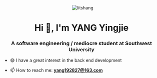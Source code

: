 <p align="center">&nbsp;
  <img align="center" src="https://github-readme-stats.vercel.app/api?username=litshang&show_icons=true&locale=en" alt="litshang" />
</p>

<h1 align="center">Hi 👋, I'm YANG Yingjie</h1>

<h3 align="center">A software engineering / mediocre student at Southwest University</h3>

- 😄 I have a great interest in the back end development

- 📫 How to reach me: **yang192827@163.com**

<!--
**litshang/litshang** is a ✨ _special_ ✨ repository because its `README.md` (this file) appears on your GitHub profile.

Here are some ideas to get you started:

- 🔭 I’m currently working on ...
- 🌱 I’m currently learning ...
- 👯 I’m looking to collaborate on ...
- 🤔 I’m looking for help with ...
- 💬 Ask me about ...
- 📫 How to reach me: ...
- 😄 Pronouns: ...
- ⚡ Fun fact: ...
-->
